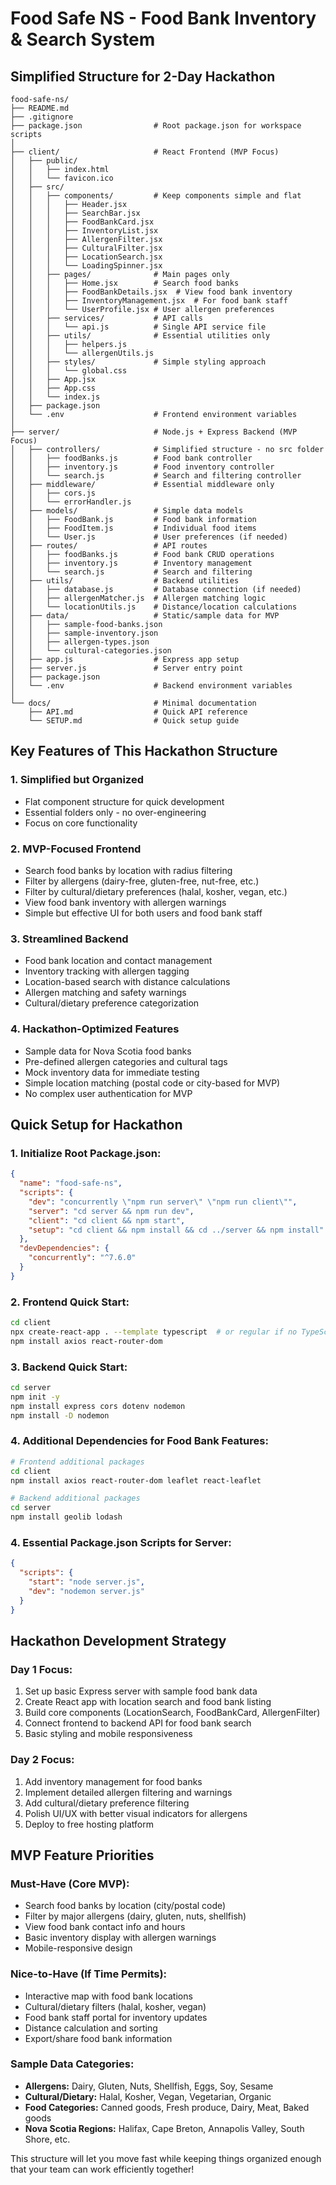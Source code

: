 # Food Safe NS - Food Bank Inventory & Search System

## Simplified Structure for 2-Day Hackathon

```
food-safe-ns/
├── README.md
├── .gitignore
├── package.json                # Root package.json for workspace scripts
│
├── client/                     # React Frontend (MVP Focus)
│   ├── public/
│   │   ├── index.html
│   │   └── favicon.ico
│   ├── src/
│   │   ├── components/         # Keep components simple and flat
│   │   │   ├── Header.jsx
│   │   │   ├── SearchBar.jsx
│   │   │   ├── FoodBankCard.jsx
│   │   │   ├── InventoryList.jsx
│   │   │   ├── AllergenFilter.jsx
│   │   │   ├── CulturalFilter.jsx
│   │   │   ├── LocationSearch.jsx
│   │   │   └── LoadingSpinner.jsx
│   │   ├── pages/              # Main pages only
│   │   │   ├── Home.jsx        # Search food banks
│   │   │   ├── FoodBankDetails.jsx  # View food bank inventory
│   │   │   ├── InventoryManagement.jsx  # For food bank staff
│   │   │   └── UserProfile.jsx # User allergen preferences
│   │   ├── services/           # API calls
│   │   │   └── api.js          # Single API service file
│   │   ├── utils/              # Essential utilities only
│   │   │   ├── helpers.js
│   │   │   └── allergenUtils.js
│   │   ├── styles/             # Simple styling approach
│   │   │   └── global.css
│   │   ├── App.jsx
│   │   ├── App.css
│   │   └── index.js
│   ├── package.json
│   └── .env                    # Frontend environment variables
│
├── server/                     # Node.js + Express Backend (MVP Focus)
│   ├── controllers/            # Simplified structure - no src folder
│   │   ├── foodBanks.js        # Food bank controller
│   │   ├── inventory.js        # Food inventory controller
│   │   └── search.js           # Search and filtering controller
│   ├── middleware/             # Essential middleware only
│   │   ├── cors.js
│   │   └── errorHandler.js
│   ├── models/                 # Simple data models
│   │   ├── FoodBank.js         # Food bank information
│   │   ├── FoodItem.js         # Individual food items
│   │   └── User.js             # User preferences (if needed)
│   ├── routes/                 # API routes
│   │   ├── foodBanks.js        # Food bank CRUD operations
│   │   ├── inventory.js        # Inventory management
│   │   └── search.js           # Search and filtering
│   ├── utils/                  # Backend utilities
│   │   ├── database.js         # Database connection (if needed)
│   │   ├── allergenMatcher.js  # Allergen matching logic
│   │   └── locationUtils.js    # Distance/location calculations
│   ├── data/                   # Static/sample data for MVP
│   │   ├── sample-food-banks.json
│   │   ├── sample-inventory.json
│   │   ├── allergen-types.json
│   │   └── cultural-categories.json
│   ├── app.js                  # Express app setup
│   ├── server.js               # Server entry point
│   ├── package.json
│   └── .env                    # Backend environment variables
│
└── docs/                       # Minimal documentation
    ├── API.md                  # Quick API reference
    └── SETUP.md                # Quick setup guide
```

## Key Features of This Hackathon Structure

### 1. **Simplified but Organized**
- Flat component structure for quick development
- Essential folders only - no over-engineering
- Focus on core functionality

### 2. **MVP-Focused Frontend**
- Search food banks by location with radius filtering
- Filter by allergens (dairy-free, gluten-free, nut-free, etc.)
- Filter by cultural/dietary preferences (halal, kosher, vegan, etc.)
- View food bank inventory with allergen warnings
- Simple but effective UI for both users and food bank staff

### 3. **Streamlined Backend**
- Food bank location and contact management
- Inventory tracking with allergen tagging
- Location-based search with distance calculations
- Allergen matching and safety warnings
- Cultural/dietary preference categorization

### 4. **Hackathon-Optimized Features**
- Sample data for Nova Scotia food banks
- Pre-defined allergen categories and cultural tags
- Mock inventory data for immediate testing
- Simple location matching (postal code or city-based for MVP)
- No complex user authentication for MVP

## Quick Setup for Hackathon

### 1. **Initialize Root Package.json:**
```json
{
  "name": "food-safe-ns",
  "scripts": {
    "dev": "concurrently \"npm run server\" \"npm run client\"",
    "server": "cd server && npm run dev",
    "client": "cd client && npm start",
    "setup": "cd client && npm install && cd ../server && npm install"
  },
  "devDependencies": {
    "concurrently": "^7.6.0"
  }
}
```

### 2. **Frontend Quick Start:**
```bash
cd client
npx create-react-app . --template typescript  # or regular if no TypeScript
npm install axios react-router-dom
```

### 3. **Backend Quick Start:**
```bash
cd server
npm init -y
npm install express cors dotenv nodemon
npm install -D nodemon
```

### 4. **Additional Dependencies for Food Bank Features:**
```bash
# Frontend additional packages
cd client
npm install axios react-router-dom leaflet react-leaflet

# Backend additional packages  
cd server
npm install geolib lodash
```

### 4. **Essential Package.json Scripts for Server:**
```json
{
  "scripts": {
    "start": "node server.js",
    "dev": "nodemon server.js"
  }
}
```

## Hackathon Development Strategy

### **Day 1 Focus:**
1. Set up basic Express server with sample food bank data
2. Create React app with location search and food bank listing
3. Build core components (LocationSearch, FoodBankCard, AllergenFilter)
4. Connect frontend to backend API for food bank search
5. Basic styling and mobile responsiveness

### **Day 2 Focus:**
1. Add inventory management for food banks
2. Implement detailed allergen filtering and warnings
3. Add cultural/dietary preference filtering
4. Polish UI/UX with better visual indicators for allergens
5. Deploy to free hosting platform

## MVP Feature Priorities

### **Must-Have (Core MVP):**
- Search food banks by location (city/postal code)
- Filter by major allergens (dairy, gluten, nuts, shellfish)
- View food bank contact info and hours
- Basic inventory display with allergen warnings
- Mobile-responsive design

### **Nice-to-Have (If Time Permits):**
- Interactive map with food bank locations
- Cultural/dietary filters (halal, kosher, vegan)
- Food bank staff portal for inventory updates
- Distance calculation and sorting
- Export/share food bank information

### **Sample Data Categories:**
- **Allergens:** Dairy, Gluten, Nuts, Shellfish, Eggs, Soy, Sesame
- **Cultural/Dietary:** Halal, Kosher, Vegan, Vegetarian, Organic
- **Food Categories:** Canned goods, Fresh produce, Dairy, Meat, Baked goods
- **Nova Scotia Regions:** Halifax, Cape Breton, Annapolis Valley, South Shore, etc.

This structure will let you move fast while keeping things organized enough that your team can work efficiently together!